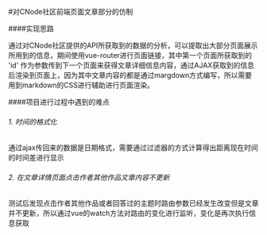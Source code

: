 #对CNode社区前端页面文章部分的仿制

####实现思路

通过对CNode社区提供的API所获取到的数据的分析，可以提取出大部分页面展示所用到的信息，期间使用vue-router进行页面链接，其中第一个页面所获取到的 'id' 作为参数传到下一个页面来获得文章详细信息内容，通过AJAX获取到的信息后渲染到页面上，因为其中文章内容的都是通过margdown方式编写，所以需要用到markdown的CSS进行辅助进行页面渲染。

####项目进行过程中遇到的难点

###### 1. 时间的格式化
通过ajax传回来的数据是日期格式，需要通过过滤器的方式计算得出距离现在时间的时间差进行显示
###### 2. 在文章详情页面点击作者其他作品文章内容不更新
测试后发现点击作者其他作品或者回答过的主题时路由参数已经发生改变但是文章并不更新，所以通过vue的watch方法对路由的变化进行监听，变化是再次执行信息获取
